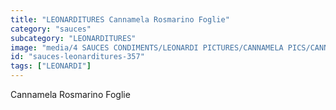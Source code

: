 ```yaml
---
title: "LEONARDITURES Cannamela Rosmarino Foglie"
category: "sauces"
subcategory: "LEONARDITURES"
image: "media/4 SAUCES CONDIMENTS/LEONARDI PICTURES/CANNAMELA PICS/CANNAMELA ROSMARINO FOGLIE.png"
id: "sauces-leonarditures-357"
tags: ["LEONARDI"]
---
```


Cannamela Rosmarino Foglie
